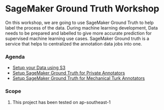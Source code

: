 # SageMaker Ground Truth Workshop

On this workshop, we are going to use SageMaker Ground Truth to help label the process of the data. During machine learning development, Data needs to be prepared and labelled to give more accurate prediction for supervised machine learning use cases. SageMaker Ground truth is a service that helps to centralized the annotation data jobs into one.

### Agenda
* [Setup your Data using S3](docs/Data.md)
* [Setup SageMaker Ground Truth for Private Annotators](docs/Private.md)
* [Setup SageMaker Ground Truth for Mechanical Turk Annotators](docs/Mturk.md)

### Scope
1. This project has been tested on ap-southeast-1